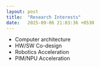 ```yaml
---
layout: post
title:  "Research Interests"
date:   2025-09-06 21:03:36 +0530
---
```

- Computer architecture
- HW/SW Co-design
- Robotics Acceleration
- PIM/NPU Acceleration 
